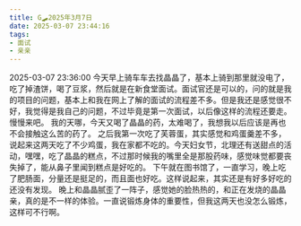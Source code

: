 ```yaml
---
title: G🛹2025年3月7日
date: 2025-03-07 23:44:16
tags:
- 面试
- 亲亲
---
```


2025-03-07 23:36:00
今天早上骑车车去找晶晶了，基本上骑到那里就没电了，吃了掉渣饼，喝了豆浆，然后就是在新食堂面试。面试官还是可以的，问的就是我的项目的问题，基本上和我在网上了解的面试的流程差不多。但是我还是感觉很不好，我觉得是我自己的问题，不过毕竟是第一次面试，以后像这样的流程还要走。慢慢来吧。
我的天哪，今天又喝了晶晶的药，太难喝了，我想我以后应该是再也不会接触这么苦的药了。
之后我第一次吃了芙蓉蛋，其实感觉和鸡蛋羹差不多，说起来这两天吃了不少鸡蛋，我在家都不吃的。今天妇女节，北理还有送甜点的活动，嘿嘿，吃了晶晶的糕点，不过那时候我的嘴里全是那股药味，感觉味觉都要丧失掉了，能从鼻子里闻到糕点是好吃的。
下午就在图书馆了，一直学习，晚上吃了肥肠面，分量还是挺足的，而且面也好吃。这样说起来，其实还是有好多好吃的还没有发现。
晚上和晶晶腻歪了一阵子，感觉她的脸热热的，和正在发烧的晶晶亲，真的是不一样的体验。一直说锻炼身体的重要性，但我这两天也没怎么锻炼，这样可不行啊。
